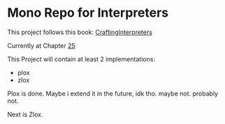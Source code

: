 # Mono Repo for Interpreters

This project follows this book: [CraftingInterpreters](https://craftinginterpreters.com/index.html)

Currently at Chapter [25](https://craftinginterpreters.com/closures.html)

This Project will contain at least 2 implementations:

- plox
- zlox

Plox is done. Maybe i extend it in the future, idk tho. maybe not. probably not.

Next is Zlox.

